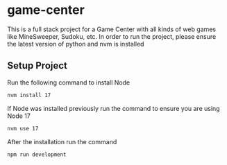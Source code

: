 # game-center
This is a full stack project for a Game Center with all kinds of web games like MineSweeper, Sudoku, etc.
In order to run the project, please ensure the latest version of python and nvm is installed

## Setup Project
Run the following command to install Node
```sh
nvm install 17
```
If Node was installed previously run the command to ensure you are using Node 17
```sh
nvm use 17
```
After the installation run the command
```sh
npm run development
```
